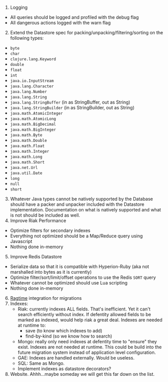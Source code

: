 1. Logging
  * All queries should be logged and profiled with the debug flag
  * All dangerous actions logged with the warn flag
2. Extend the Datastore spec for packing/unpacking/filtering/sorting on the following types:
  * `byte`
  * `char`
  * `clojure.lang.Keyword`
  * `double`
  * `float`
  * `int`
  * `java.io.InputStream`
  * `java.lang.Character`
  * `java.lang.Number`
  * `java.lang.String`
  * `java.lang.StringBuffer` (in as StringBuffer, out as String)
  * `java.lang.StringBuilder` (in as StringBuilder, out as String)
  * `java.math.AtomicInteger`
  * `java.math.AtomicLong`
  * `java.math.BigDecimal`
  * `java.math.BigInteger`
  * `java.math.Byte`
  * `java.math.Double`
  * `java.math.Float`
  * `java.math.Integer`
  * `java.math.Long`
  * `java.math.Short`
  * `java.net.Url`
  * `java.util.Date`
  * `long`
  * `null`
  * `short`
3. Whatever Java types cannot be natively supported by the Database should have a packer and unpacker included with the Datastore implementation. Documentation on what is natively supported and what is not should be included as well.
4. Improve Riak Performance
  * Optimize filters for secondary indexes
  * Everything not optimized should be a Map/Reduce query using Javascript
  * Nothing done in-memory
5. Improve Redis Datastore
  * Serialize data so that it is compatible with Hyperion-Ruby (aka not marshalled into bytes as it is currently)
  * Optimize filter/sort/limit/offset operations to use the Redis `SORT` query
  * Whatever cannot be optimized should use Lua scripting
  * Nothing done in-memory
6. [Ragtime](https://github.com/weavejester/ragtime) integration for migrations
7. Indexes:
    * Riak: currently indexes ALL fields.  That's inefficient. Yet it can't search efficiently without index.  If defentity allowed fields to be marked as indexed, would help riak a great deal. Indexes are needed at runtime to:
        - save (to know which indexes to add)
        - find-by-kind (so we know how to search)
    * Mongo: really only need indexes at defentity time to "ensure" they exist.  Indexes are not needed at runtime. This could be build into the future migration system instead of application level configuration.
    * GAE: Indexes are handled externally. Would be useless.
    * SQL: Same as Mongo.
    * Implement indexes as datastore decorators?
8. Website. Ahhh...maybe someday we will get this far down on the list.
